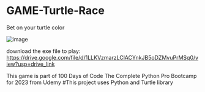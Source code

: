 # GAME-Turtle-Race
Bet on your turtle color

![image](https://github.com/ikhsanmasu/GAME-Turtle-Race/assets/76894210/2f28d8e5-1ccf-4a9e-a3f5-e9f56c45c2b9)


download the exe file to play: https://drive.google.com/file/d/1LLKVzmarzLClACYnkJB5oDZMvuPrMSq0/view?usp=drive_link <br />

This game is part of 100 Days of Code The Complete Python Pro Bootcamp for 2023 from Udemy #This project uses Python and Turtle library
